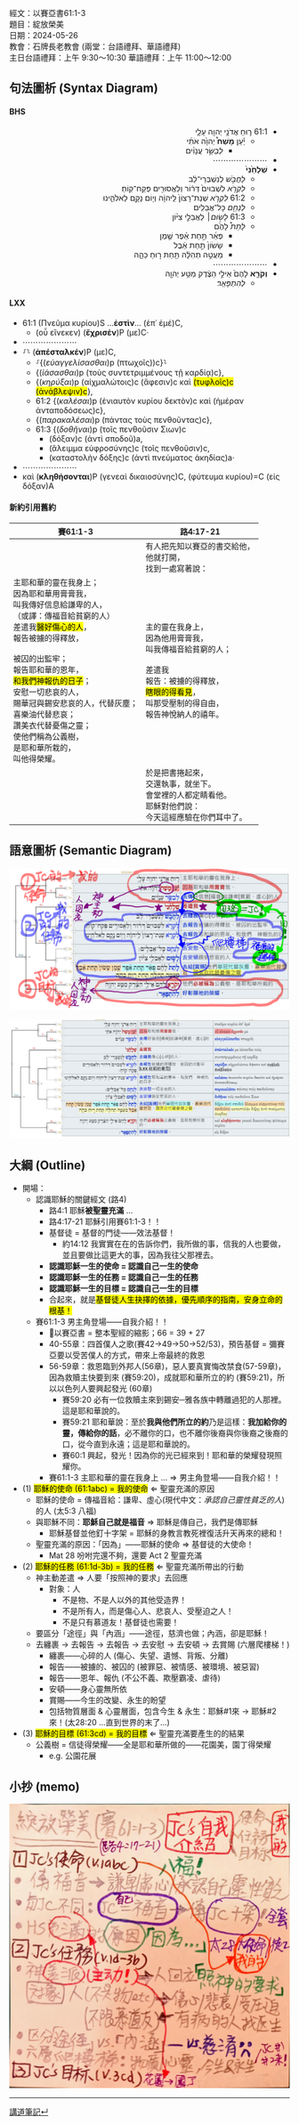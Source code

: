 
經文：以賽亞書61:1-3   
題目：綻放榮美   
日期：2024-05-26   
教會：石牌長老教會 (兩堂：台語禮拜、華語禮拜)  
主日台語禮拜：上午 9:30～10:30 華語禮拜：上午 11:00～12:00  


## 句法圖析 (Syntax Diagram)
#### BHS
<div dir="RTL">

- 61:1 ר֛וּחַ אֲדֹנָ֥י יְהוִ֖ה עָלָ֑י 
	- יַ֡עַן **מָשַׁח֩** יְהוָ֙ה אֹתִ֜י 
		- *לְבַשֵּׂ֣ר* עֲנָוִ֗ים 
- ⋯⋯⋯⋯⋯⋯⋯
- **שְׁלָחַ֙נִי֙** 
	- *לַחֲבֹ֣שׁ* לְנִשְׁבְּרֵי־לֵ֔ב 
	- *לִקְרֹ֤א* לִשְׁבוּיִם֙ דְּר֔וֹר וְלַאֲסוּרִ֖ים פְּקַח־קֽוֹחַ׃ 
	- 61:2 *לִקְרֹ֤א* שְׁנַת־רָצוֹן֙ לַֽיהוָ֔ה וְי֥וֹם נָקָ֖ם לֵאלֹהֵ֑ינוּ 
	- *לְנַחֵ֖ם* כָּל־אֲבֵלִֽים׃
	- 61:3 *לָשׂ֣וּם*׀ לַאֲבֵלֵ֣י צִיּ֗וֹן 
	- *לָתֵת֩* לָהֶ֙ם 
		- פְּאֵ֜ר תַּ֣חַת אֵ֗פֶר שֶׁ֤מֶן 
		- שָׂשׂוֹן֙ תַּ֣חַת אֵ֔בֶל 
		- מַעֲטֵ֣ה תְהִלָּ֔ה תַּ֖חַת ר֣וּחַ כֵּהָ֑ה 
- ⋯⋯⋯⋯⋯⋯⋯
- **וְקֹרָ֤א** לָהֶם֙ אֵילֵ֣י הַצֶּ֔דֶק מַטַּ֥ע יְהוָ֖ה 
	- *לְהִתְפָּאֵֽר*׃
</div>

#### LXX
- 61:1 (Πνεῦμα κυρίου)S ...<strong>ἐστὶν</strong>... (ἐπ᾽ ἐμέ)C, 
	- (οὗ εἵνεκεν) (**ἔχρισέν**)P (με)C·
- ⋯⋯⋯⋯⋯⋯⋯
- ⸉⸊ (**ἀπέσταλκέν**)P (με)C, 
	- ⸉{(*εὐαγγελίσασθαι*)p (πτωχοῖς))c}⸊
	- {(*ἰάσασθαι*)p (τοὺς συντετριμμένους τῇ καρδίᾳ)c}, 
	- {(*κηρύξαι*)p (αἰχμαλώτοις)c (ἄφεσιν)c καὶ <mark>(τυφλοῖς)c (ἀνάβλεψιν)c</mark>},
	- 61:2 {(*καλέσαι*)p (ἐνιαυτὸν κυρίου δεκτὸν)c καὶ (ἡμέραν ἀνταποδόσεως)c}, 
	- {(*παρακαλέσαι*)p (πάντας τοὺς πενθοῦντας)c},
	- 61:3 {(*δοθῆναι*)p (τοῖς πενθοῦσιν Σιων)c 
		- (δόξαν)c (ἀντὶ σποδοῦ)a, 
		- (ἄλειμμα εὐφροσύνης)c (τοῖς πενθοῦσιν)c,
		- (καταστολὴν δόξης)c (ἀντὶ πνεύματος ἀκηδίας)a·
- ⋯⋯⋯⋯⋯⋯⋯
- καὶ (**κληθήσονται**)P (γενεαὶ δικαιοσύνης)C, (φύτευμα κυρίου)=C (εἰς δόξαν)A

#### 新約引用舊約

|賽61:1-3|路4:17-21|
|---|---|
||有人把先知以賽亞的書交給他，<br>他就打開，<br>找到一處寫著說：|
|主耶和華的靈在我身上；<br>因為耶和華用膏膏我，<br>叫我傳好信息給謙卑的人，<br>（或譯：傳福音給貧窮的人）<br>差遣我<mark>醫好傷心的人</mark>，<br>報告被擄的得釋放，<br><br>被囚的出監牢；<br>報告耶和華的恩年，<br><mark>和我們神報仇的日子</mark>；<br>安慰一切悲哀的人，<br>賜華冠與錫安悲哀的人，代替灰塵；<br>喜樂油代替悲哀；<br>讚美衣代替憂傷之靈；<br>使他們稱為公義樹，<br>是耶和華所栽的，<br>叫他得榮耀。|主的靈在我身上，<br>因為他用膏膏我，<br>叫我傳福音給貧窮的人；<br><br>差遣我<br>報告：被擄的得釋放，<br><mark>瞎眼的得看見</mark>，<br>叫那受壓制的得自由，<br>報告神悅納人的禧年。
||於是把書捲起來，<br>交還執事，就坐下。<br>會堂裡的人都定睛看他。<br>耶穌對他們說：<br>今天這經應驗在你們耳中了。|

## 語意圖析 (Semantic Diagram)
![images/2024-05-26-Isa.61.1-3a.png](images/2024-05-26-Isa.61.1-3a.png)

![images/2024-05-26-Isa.61.1-3b.png](images/2024-05-26-Isa.61.1-3b.png)
## 大綱 (Outline)

- 開場：
	- 認識耶穌的關鍵經文 (路4)
		- 路4:1 耶穌**被聖靈充滿** ...
		- 路4:17-21 耶穌引用賽61:1-3！！
		- 基督徒 = 基督的門徒——效法基督！
			- 約14:12 我實實在在的告訴你們，我所做的事，信我的人也要做，並且要做比這更大的事，因為我往父那裡去。 
		- **認識耶穌一生的使命 = 認識自己一生的使命**
		- **認識耶穌一生的任務 = 認識自己一生的任務**
		- **認識耶穌一生的目標 = 認識自己一生的目標**
		- 合起來，就是<mark>基督徒人生抉擇的依據，優先順序的指南，安身立命的根基！</mark>
	- 賽61:1-3 男主角登場——自我介紹！！
		- 以賽亞書 = 整本聖經的縮影；66 = 39 + 27
		- 40-55章：四首僕人之歌(賽42→49→50→52/53)，預告基督 = 彌賽亞要以受苦僕人的方式，帶來上帝最終的救恩
		- 56-59章：救恩臨到外邦人(56章)，惡人要真實悔改禁食(57-59章)，因為救贖主快要到來 (賽59:20)，成就耶和華所立的約 (賽59:21)，所以以色列人要興起發光 (60章)
			- 賽59:20 必有一位救贖主來到錫安─雅各族中轉離過犯的人那裡。這是耶和華說的。 
			- 賽59:21 耶和華說：至於**我與他們所立的約**乃是這樣：**我加給你的靈，傳給你的話**，必不離你的口，也不離你後裔與你後裔之後裔的口，從今直到永遠；這是耶和華說的。 
			- 賽60:1 興起，發光！因為你的光已經來到！耶和華的榮耀發現照耀你。 
		- 賽61:1-3 主耶和華的靈在我身上 ... ⇒ 男主角登場——自我介紹！！
- (1) <mark>耶穌的使命 (61:1abc) = 我的使命</mark> ⇐ 聖靈充滿的原因
	- 耶穌的使命 = 傳福音給：謙卑、虛心(現代中文：*承認自己靈性貧乏的人*)的人 (太5:3 八福)
	- 與耶穌不同：**耶穌自己就是福音** ⇒ 耶穌是傳自己，我們是傳耶穌
		- 耶穌基督並他釘十字架 = 耶穌的身教言教死裡復活升天再來的總和！
	- 聖靈充滿的原因：「因為」——耶穌的使命 ⇒ 基督徒的大使命！
		- Mat 28 吩咐完還不夠，還要 Act 2 聖靈充滿
- (2) <mark>耶穌的任務 (61:1d-3b) = 我的任務</mark> ⇐ 聖靈充滿所帶出的行動
	- 神主動差遣 ⇒ 人要「按照神的要求」去回應
		- 對象：人
			- 不是物、不是人以外的其他受造界！
			- 不是所有人，而是傷心人、悲哀人、受壓迫之人！
			- 不是只有慕道友！基督徒也需要！
	- 要區分「途徑」與「內涵」——途徑，慈濟也做；內涵，卻是耶穌！
	- 去纏裹 → 去報告 → 去報告 → 去安慰 → 去安頓 → 去賞賜 (六層爬樓梯！)
		- 纏裹——心碎的人 (傷心、失望、遺憾、背叛、分離)
		- 報告——被擄的、被囚的 (被罪惡、被情感、被環境、被惡習)
		- 報告——恩年、報仇 (不公不義、欺壓霸凌、虐待)
		- 安頓——身心靈無所依
		- 賞賜——今生的改變、永生的盼望
		- 包括物質層面 & 心靈層面，包含今生 & 永生：耶穌#1來 → 耶穌#2來！(太28:20 ...直到世界的末了...)
- (3) <mark>耶穌的目標 (61:3cd) = 我的目標</mark> ⇐ 聖靈充滿要產生的的結果
	- 公義樹 = 信徒得榮耀——全是耶和華所做的——花園美，園丁得榮耀
		- e.g. 公園花展

## 小抄 (memo)

![images/2024-05-26-Isa.61.1-3.memo.jpg](images/2024-05-26-Isa.61.1-3.memo.jpg)

---


[講道筆記↵](README.md)

